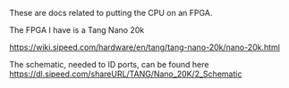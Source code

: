 These are docs related to putting the CPU on an FPGA.

The FPGA I have is a Tang Nano 20k

https://wiki.sipeed.com/hardware/en/tang/tang-nano-20k/nano-20k.html

The schematic, needed to ID ports, can be found here
https://dl.sipeed.com/shareURL/TANG/Nano_20K/2_Schematic